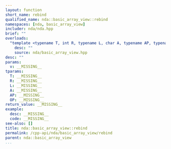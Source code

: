 ```yaml
---
layout: function
short_name: rebind
qualified_name: nda::basic_array_view::rebind
namespaces: [nda, basic_array_view]
includer: nda/nda.hpp
brief: ""
overloads:
  "template <typename T, int R, typename L, char A, typename AP, typename OP> \n\nvoid rebind(basic_array_view<T, R, L, A, AP, OP> v) noexcept":
    desc: ""
    source: nda/basic_array_view.hpp
desc: ""
params:
  v: __MISSING__
tparams:
  T: __MISSING__
  R: __MISSING__
  L: __MISSING__
  A: __MISSING__
  AP: __MISSING__
  OP: __MISSING__
return_value: __MISSING__
example:
  desc: __MISSING__
  code: __MISSING__
see-also: []
title: nda::basic_array_view::rebind
permalink: /cpp-api/nda/basic_array_view/rebind
parent: nda::basic_array_view
...
```


